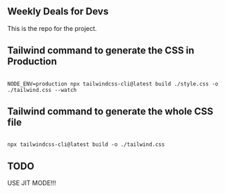 ## Weekly Deals for Devs

This is the repo for the project.

## Tailwind command to generate the CSS in Production

```

NODE_ENV=production npx tailwindcss-cli@latest build ./style.css -o ./tailwind.css --watch

```

## Tailwind command to generate the whole CSS file

```

npx tailwindcss-cli@latest build -o ./tailwind.css

```

## TODO

USE JIT MODE!!!
